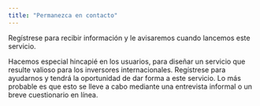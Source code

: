 ```yaml
---
title: "Permanezca en contacto"
---
```


Regístrese para recibir información y le avisaremos cuando lancemos este servicio.

Hacemos especial hincapié en los usuarios, para diseñar un servicio que resulte valioso para los inversores internacionales. Regístrese para ayudarnos y tendrá la oportunidad de dar forma a este servicio. Lo más probable es que esto se lleve a cabo mediante una entrevista informal o un breve cuestionario en línea.

